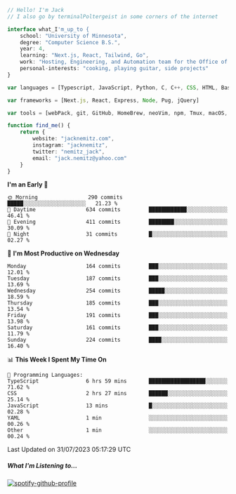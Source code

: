 ```typescript
// Hello! I'm Jack
// I also go by terminalPoltergeist in some corners of the internet

interface what_I'm_up_to {
    school: "University of Minnesota",
    degree: "Computer Science B.S.",
    year: 4,
    learning: "Next.js, React, Tailwind, Go",
    work: "Hosting, Engineering, and Automation team for the Office of Information Technology at UMN",
    personal-interests: "cooking, playing guitar, side projects"
}

var languages = [Typescript, JavaScript, Python, C, C++, CSS, HTML, Bash, VimScript]

var frameworks = [Next.js, React, Express, Node, Pug, jQuery]

var tools = [webPack, git, GitHub, HomeBrew, neoVim, npm, Tmux, macOS, Ubuntu, Docker, Nginx, Cloudflare, DigitalOcean]

function find_me() {
    return {
        website: "jacknemitz.com",
        instagram: "jacknemitz",
        twitter: "nemitz_jack",
        email: "jack.nemitz@yahoo.com"
    }
}
```

<!--START_SECTION:waka-->
**I'm an Early 🐤** 

```text
🌞 Morning                290 commits         █████░░░░░░░░░░░░░░░░░░░░   21.23 % 
🌆 Daytime                634 commits         ████████████░░░░░░░░░░░░░   46.41 % 
🌃 Evening                411 commits         ████████░░░░░░░░░░░░░░░░░   30.09 % 
🌙 Night                  31 commits          █░░░░░░░░░░░░░░░░░░░░░░░░   02.27 % 
```
📅 **I'm Most Productive on Wednesday** 

```text
Monday                   164 commits         ███░░░░░░░░░░░░░░░░░░░░░░   12.01 % 
Tuesday                  187 commits         ███░░░░░░░░░░░░░░░░░░░░░░   13.69 % 
Wednesday                254 commits         █████░░░░░░░░░░░░░░░░░░░░   18.59 % 
Thursday                 185 commits         ███░░░░░░░░░░░░░░░░░░░░░░   13.54 % 
Friday                   191 commits         ███░░░░░░░░░░░░░░░░░░░░░░   13.98 % 
Saturday                 161 commits         ███░░░░░░░░░░░░░░░░░░░░░░   11.79 % 
Sunday                   224 commits         ████░░░░░░░░░░░░░░░░░░░░░   16.40 % 
```


📊 **This Week I Spent My Time On** 

```text
💬 Programming Languages: 
TypeScript               6 hrs 59 mins       ██████████████████░░░░░░░   71.62 % 
CSS                      2 hrs 27 mins       ██████░░░░░░░░░░░░░░░░░░░   25.14 % 
JavaScript               13 mins             █░░░░░░░░░░░░░░░░░░░░░░░░   02.28 % 
YAML                     1 min               ░░░░░░░░░░░░░░░░░░░░░░░░░   00.26 % 
Other                    1 min               ░░░░░░░░░░░░░░░░░░░░░░░░░   00.24 % 
```


 Last Updated on 31/07/2023 05:17:29 UTC
<!--END_SECTION:waka-->

##### What I'm Listening to...

[![spotify-github-profile](https://spotify-github-profile.vercel.app/api/view?uid=jack.nemitz&cover_image=true&show_offline=true&bar_color=53b14f&bar_color_cover=false&background_color=121212FF)](https://spotify-github-profile.vercel.app/api/view?uid=jack.nemitz&redirect=true)

